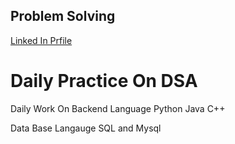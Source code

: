 <h2>Problem Solving</h2>
</head>
<body>
<a href="https://www.linkedin.com/in/praveen-acharya-226a22125/">Linked In Prfile</a>
<h1>Daily Practice On DSA </h1>
  <p>Daily Work On Backend Language Python Java C++</p>
  <p>Data Base Langauge SQL and Mysql</p>
  

</body>
</html>
